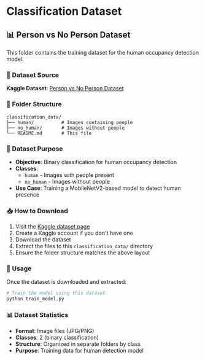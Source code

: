 # Classification Dataset

## 📊 Person vs No Person Dataset

This folder contains the training dataset for the human occupancy detection model.

### 🔗 Dataset Source
**Kaggle Dataset**: [Person vs No Person Dataset](https://www.kaggle.com/datasets/sahanudayanga/person-vs-no-person-dataset)

### 📁 Folder Structure
```
classification_data/
├── human/          # Images containing people
├── no_human/       # Images without people
└── README.md       # This file
```

### 🎯 Dataset Purpose
- **Objective**: Binary classification for human occupancy detection
- **Classes**: 
  - `human` - Images with people present
  - `no_human` - Images without people
- **Use Case**: Training a MobileNetV2-based model to detect human presence

### 📥 How to Download
1. Visit the [Kaggle dataset page](https://www.kaggle.com/datasets/sahanudayanga/person-vs-no-person-dataset)
2. Create a Kaggle account if you don't have one
3. Download the dataset
4. Extract the files to this `classification_data/` directory
5. Ensure the folder structure matches the above layout

### 🔧 Usage
Once the dataset is downloaded and extracted:
```bash
# Train the model using this dataset
python train_model.py
```

### 📊 Dataset Statistics
- **Format**: Image files (JPG/PNG)
- **Classes**: 2 (binary classification)
- **Structure**: Organized in separate folders by class
- **Purpose**: Training data for human detection model
